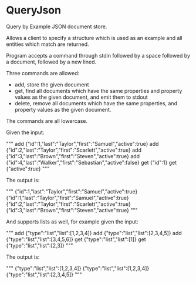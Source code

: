 # QueryJson
Query by Example JSON document store.

Allows a client to specify a structure which is used as an example and all entities which match are returned. 

Program accepts a command through stdin followed by a space followed by a document, followed by a new lined. 

Three commands are allowed:

* add, store the given document
* get, find all documents which have the same properties and property values as the given document, and emit them to stdout
* delete, remove all documents which have the same properties, and property values as the given document. 

The commands are all lowercase. 

Given the input:

"""
add {"id":1,"last":"Taylor","first":"Samuel","active":true}
add {"id":2,"last":"Taylor","first":"Scarlett","active":true}
add {"id":3,"last":"Brown","first":"Steven","active":true}
add {"id":4,"last":"Walker","first":"Sebastian","active":false}
get {"id":1}
get {"active":true}
"""

The output is:

"""
{"id":1,"last":"Taylor","first":"Samuel","active":true}
{"id":1,"last":"Taylor","first":"Samuel","active":true}
{"id":2,"last":"Taylor","first":"Scarlett","active":true}
{"id":3,"last":"Brown","first":"Steven","active":true}
"""


And supports lists as well, for example given the input:

"""
add {"type":"list","list":[1,2,3,4]}
add {"type":"list","list":[2,3,4,5]}
add {"type":"list","list":[3,4,5,6]}
get {"type":"list","list":[1]}
get {"type":"list","list":[2,3]}
"""

The output is:

"""
{"type":"list","list":[1,2,3,4]}
{"type":"list","list":[1,2,3,4]}
{"type":"list","list":[2,3,4,5]}
"""


